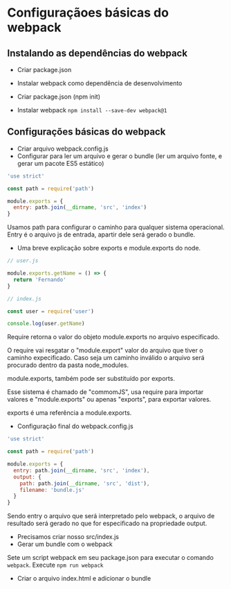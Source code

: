 # Configuraçãoes básicas do webpack

## Instalando as dependências do webpack

- Criar package.json
- Instalar webpack como dependência de desenvolvimento

- Criar package.json (npm init)
- Instalar webpack `npm install --save-dev webpack@1`

## Configurações básicas do webpack

- Criar arquivo webpack.config.js
- Configurar para ler um arquivo e gerar o bundle (ler um arquivo fonte, e gerar um pacote ES5 estático)

```js
'use strict'

const path = require('path')

module.exports = {
  entry: path.join(__dirname, 'src', 'index')
}
```

Usamos path para configurar o caminho para qualquer sistema operacional.
Entry é o arquivo js de entrada, apartir dele será gerado o bundle.

- Uma breve explicação sobre exports e module.exports do node.

```js
// user.js

module.exports.getName = () => {
  return 'Fernando'
}

// index.js

const user = require('user')

console.log(user.getName)
```

Require retorna o valor do objeto module.exports no arquivo especificado.

O require vai resgatar o "module.export" valor do arquivo que tiver o caminho expecificado.
Caso seja um caminho inválido o arquivo será procurado dentro da pasta node_modules.

module.exports, também pode ser substituído por exports.

Esse sistema é chamado de "commomJS", usa require para importar valores e "module.exports" ou apenas
"exports", para exportar valores.

exports é uma referência a module.exports.

- Configuração final do webpack.config.js

```js
'use strict'

const path = require('path')

module.exports = {
  entry: path.join(__dirname, 'src', 'index'),
  output: {
    path: path.join(__dirname, 'src', 'dist'),
    filename: 'bundle.js' 
  }
}
```

Sendo entry o arquivo que será interpretado pelo webpack,
o arquivo de resultado será gerado no que for especificado
na propriedade output.

- Precisamos criar nosso src/index.js
- Gerar um bundle com o webpack

Sete um script webpack em seu package.json para executar o comando `webpack`.
Execute `npm run webpack`

- Criar o arquivo index.html e adicionar o bundle
